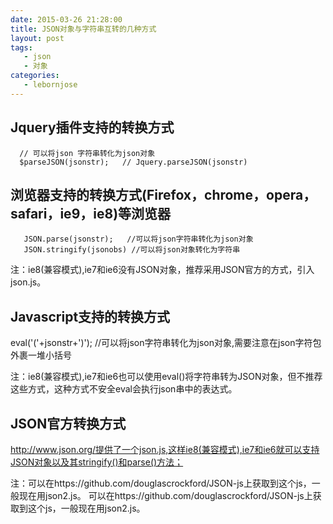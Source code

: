 ```yaml
---
date: 2015-03-26 21:28:00
title: JSON对象与字符串互转的几种方式
layout: post
tags:
   - json
   - 对象
categories:
   - lebornjose
---
```


## Jquery插件支持的转换方式

      // 可以将json 字符串转化为json对象
      $parseJSON(jsonstr);   // Jquery.parseJSON(jsonstr)

## 浏览器支持的转换方式(Firefox，chrome，opera，safari，ie9，ie8)等浏览器

       JSON.parse(jsonstr);   //可以将json字符串转化为json对象
       JSON.stringify(jsonobs) //可以将json对象转化为字符串

注：ie8(兼容模式),ie7和ie6没有JSON对象，推荐采用JSON官方的方式，引入json.js。

## Javascript支持的转换方式

  eval('('+jsonstr+')'); //可以将json字符串转化为json对象,需要注意在json字符包外裹一堆小括号

注：ie8(兼容模式),ie7和ie6也可以使用eval()将字符串转为JSON对象，但不推荐这些方式，这种方式不安全eval会执行json串中的表达式。

## JSON官方转换方式

   http://www.json.org/提供了一个json.js,这样ie8(兼容模式),ie7和ie6就可以支持JSON对象以及其stringify()和parse()方法；

注：可以在https://github.com/douglascrockford/JSON-js上获取到这个js，一般现在用json2.js。
可以在https://github.com/douglascrockford/JSON-js上获取到这个js，一般现在用json2.js。
